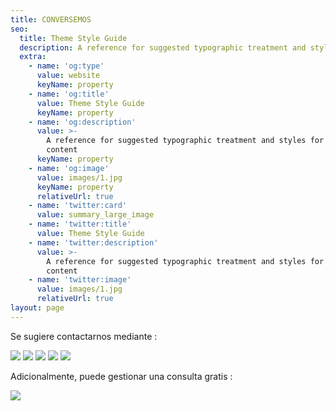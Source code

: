 ```yaml
---
title: CONVERSEMOS
seo:
  title: Theme Style Guide
  description: A reference for suggested typographic treatment and styles for your content
  extra:
    - name: 'og:type'
      value: website
      keyName: property
    - name: 'og:title'
      value: Theme Style Guide
      keyName: property
    - name: 'og:description'
      value: >-
        A reference for suggested typographic treatment and styles for your
        content
      keyName: property
    - name: 'og:image'
      value: images/1.jpg
      keyName: property
      relativeUrl: true
    - name: 'twitter:card'
      value: summary_large_image
    - name: 'twitter:title'
      value: Theme Style Guide
    - name: 'twitter:description'
      value: >-
        A reference for suggested typographic treatment and styles for your
        content
    - name: 'twitter:image'
      value: images/1.jpg
      relativeUrl: true
layout: page
---
```

Se sugiere contactarnos mediante :

[![](/images/instagram-5c1ff187.png)](https://www.instagram.com/blid.io/) [![](/images/tiktok-9e2c06b4.png)](https://www.tiktok.com/@blid.io) [![](/images/telegram-35095ec1.png)](https://t.me/blid_io) [![](/images/whatsapp-1e79dba6.png)](https://wa.me/51945942289) [![](/images/linkedin-93c34aaa.png)](https://www.linkedin.com/in/edwin-fernandez-grau/)

Adicionalmente, puede gestionar una consulta gratis :

[![](/images/blid-cfe18023.png)](https://calendly.com/blid/consulta)



